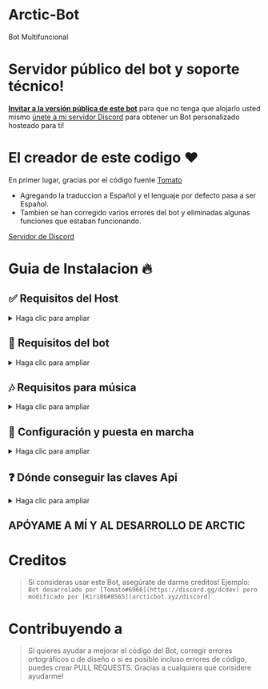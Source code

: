 # Arctic-Bot
Bot Multifuncional

# Servidor público del bot y soporte técnico!

<a href="https://arcticbot.xyz/discord"></a>
 
[**Invitar a la versión pública de este bot**](https://arcticbot.xyz/) para que no tenga que alojarlo usted mismo [únete a mi servidor Discord](https://arcticbot.xyz/discord) para obtener un Bot personalizado hosteado para ti!


# El creador de este codigo ❤️
En primer lugar, gracias por el código fuente [Tomato](https://github.com/Tomato6966)

* Agregando la traduccion a Español y el lenguaje por defecto pasa a ser Español.
* Tambien se han corregido varios errores del bot y eliminadas algunas funciones que estaban funcionando.
 
 [Servidor de Discord](https://arcticbot.xyz/discord)
# Guia de Instalacion 🔥

## ✅ Requisitos del Host

<details>
  <summary>Haga clic para ampliar</summary>

  * [nodejs](https://nodejs.org) version 16.6 o superior, Recomiendo la última versión STABLE
  * [python](https://python.org) version 3.8 o superior, para instalar la base de datos `enmap` (better-sqlite3)

</details>

## 🤖 Requisitos del bot

<details>
  <summary>Haga clic para ampliar</summary>
 
  1. Descargar el [Source Code](https://arcticbot.xyz/github)
     * Either by: `git clone https://github.com/K1ri86/Arctic-Bot-Multifuncional`
     * O descargándolo como zip desde la pestaña de lanzamientos o una rama.
  
</details>

## 🎶 Requisitos para música

<details>
  <summary>Haga clic para ampliar</summary>

  *Para permitir que su Bot reproduzca música, debe conectarlo a una estación LavaLink!*
  *Hay muchos públicos por ahí, por ejemplo. lava.link*
  An example for a public configuration will be listed down below.
   
  1. Asegúrese de que `Java 11` está instalado en su sistema!
     * [Haga clic aquí para descargar para **Linux**](https://github.com/Tomato6966/Debian-Cheat-Sheet-Setup/wiki/3.5.2-java-11)
     * [Haga clic aquí para descargar para **Windows**](https://downloads.milrato.eu/windows/java/jdk-11.0.11.exe) ​
  2. Descargar [Lavalink.jar](https://github.com/freyacodes/Lavalink/releases/download/3.4/Lavalink.jar)
     * Aquí hay un enlace directo: https://github.com/freyacodes/Lavalink/releases/download/3.4/Lavalink.jar
     * Si estás en linux haz esto: `wget https://github.com/freyacodes/Lavalink/releases/download/3.4/Lavalink.jar` (prep: `apt-get install -y wget`)
  3. Descargar [application.yml](https://cdn.discordapp.com/attachments/734517910025928765/934084553751015475/application.yml)
     * Descargue mi ejemplo, es la configuración del archivo lavalink.jar!
  4. Ahora pon application.yml y Lavalink.jar en la misma carpeta e inicialo
     * Para iniciar LavaLink escribe: `java -jar Lavalink.jar`
     * Asegúrese de mantener su terminal abierto!
     * Si desea utilizar algo como `npm i -g pm2` para alojarla sin mantener su terminal abierta escriba: `pm2 start java -- -jar Lavalink.jar`
  5. Los ajustes como **password** en application.yml y **port** debe proporcionarse en el `botconfig/config.json` del Bot
     * Si ha utilizado la configuración por defecto, no es necesario realizar ningún ajuste y debería tener el siguiente aspecto: 
     ```json
     {
        "clientsettings": {
            "nodes": [
                {
                    "host": "localhost",
                    "port": 2333,
                    "password": "youshallnotpass"
                }
            ]
        }
     }
     ```
  6. No quiere alojar su propio LavaLink?
     * [Aquí hay una lista de muchos servidores LavaLink de uso gratuito!](https://lavalink.darrennathanael.com/#how2host)
     * O simplemente utilizar algo como esto: 
     ```json
     {
        "clientsettings": {
            "nodes": [
                {
                    "host": "lava.link",
                    "port": 80,
                    "password": "Anything for the Password"
                }
            ]
        }
     }
     ```

</details>

## 🤖 Configuración y puesta en marcha

<details>
  <summary>Haga clic para ampliar</summary>

  **NOTA:** *Puedes hacer exactamente la misma configuración dentro del archivo `example.env`, sólo asegúrate de cambiarle el nombre a `.env` o utilizar variables de entorno!*
 
   1. Consulte `🎶 Requisitos de música` que comenzó a lavalink / utilizar una estación lavalink pública válida.
   2. Rellene todos los datos requeridos en `./botconfig/config.json` **NOTA:** *Si estás en replit.com, está expuesto a todo el mundo!(use .env en cambio)*
   3. Rellene todos los datos requeridos en el `.json` archivos en `./social_log/` (`./social_log/streamconfig.json` & `./social_log/twitter.json`), si quieres que los LOGS SOCIALES funcionen! (la clave `authToken` en streamconfig no necesita ser rellenada!)
   4. Puede ajustar algunos parámetros en el otro archivo`./botconfig/*.json`, **PERO POR FAVOR __MANTENGA__ MIS CRÉDITOS Y ANUNCIOS!** Esta es la única manera en que mi trabajo duro es "Compensado".".
   5. Ahora inicia el bot abriendo una línea cmd en esa carpeta y escribiendo: `node index.js` o `npm start`
     * Si no quieres mantener el terminal abierto o si estás en linux, echa un vistazo a [pm2 (y tutorial de Tomato6966)](https://github.com/Tomato6966/Debian-Cheat-Sheet-Setup/wiki/4-pm2-tutorial) y escriba: `pm2 start --name Bot_Name index.js`
  
</details>

## ❓ Dónde conseguir las claves Api

<details>
  <summary>Haga clic para ampliar</summary>

  **NOTA:** *Puedes hacer exactamente la misma configuración dentro del archivo `example.env`, sólo asegúrate de cambiarle el nombre a `.env` o use variables de entorno!*
 
  1. `./botconfig/config.json`
     * `token` puede obtener de: [discord-Developers](https://discord.com/developers/applications)
     * `memer_api` puede obtener de: [Meme-Development DC](https://discord.gg/Mc2FudJkgP)
     * `spotify.clientSecret` puede obtener de: [Spotify-Developer](https://developer.spotify.com)
     * `spotify.clientID` puede obtener de: [Spotify-Developer](https://developer.spotify.com)
     * `fnbr` es un FNBR token, que puede obtener de [FNBRO.co](https://fnbr.co/api/docs) (necesario para fnshop)
     * `fortnitetracker` es un token de FORTNITE TRACKER, que puedes obtener de [fortnitetracker.com](https://fortnitetracker.com/site-api) (necesario para fnstats)
  2. `./social_log/streamconfig.json`
     * `twitch_clientID` puede obtener de: [Twitch-Developer](https://dev.twitch.tv/docs/api) ([developer-console](https://dev.twitch.tv/console))
     * `twitch_secret` puede obtener de: [Twitch-Developer](https://dev.twitch.tv/docs/api) ([developer-console](https://dev.twitch.tv/console))
     * `authToken` no es necesario rellenarla --> se hará automáticamente
  3. `./social_log/twitter.json`
     * `consumer_key` puede obtener de: [twitter Developers](https://developer.twitter.com)
     * `consumer_secret` puede obtener de: [twitter Developers](https://developer.twitter.com)
     * `access_token` puede obtener de: [twitter Developers](https://developer.twitter.com)
     * `access_token_secret` puede obtener de: [twitter Developers](https://developer.twitter.com)
  
</details>


## APÓYAME A MÍ Y AL DESARROLLO DE ARCTIC

# Creditos

> Si consideras usar este Bot, asegúrate de darme creditos!
> Ejemplo: `Bot desarrolado por [Tomato#6966](https://discord.gg/dcdev) pero modificado por [Kiri86#8565](arcticbot.xyz/discord)`

# Contribuyendo a

> Si quieres ayudar a mejorar el código del Bot, corregir errores ortográficos o de diseño o si es posible incluso errores de código, puedes crear PULL REQUESTS.
> Gracias a cualquiera que considere ayudarme!
